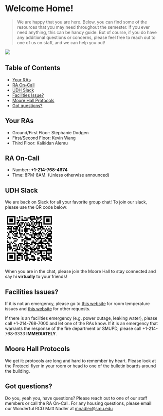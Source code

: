 # Welcome Home!

> We are happy that you are here. Below, you can find some of the resources that you may need throughout the semester. If you ever need anything, this can be handy guide. But of course, if you do have any additional questions or concerns, please feel free to reach out to one of us on staff, and we can help you out!

<img src=https://media.giphy.com/media/3o7buffFqvOb9d9c2I/giphy.gif />

## Table of Contents

<!-- START doctoc generated TOC please keep comment here to allow auto update -->
<!-- DON'T EDIT THIS SECTION, INSTEAD RE-RUN doctoc TO UPDATE -->


- [Your RAs](#your-ras)
- [RA On-Call](#ra-on-call)
- [UDH Slack](#udh-slack)
- [Facilities Issue?](#facilities-issue)
- [Moore Hall Protocols](#moore-hall-protocols)
- [Got questions?](#got-questions)

<!-- END doctoc generated TOC please keep comment here to allow auto update -->

## Your RAs

- Ground/First Floor: Stephanie Dodgen
- First/Second Floor: Kevin Wang
- Third Floor: Kalkidan Alemu

## RA On-Call
- Number: **+1-214-768-4674**
- Time: 8PM-8AM. (Unless otherwise announced)

## UDH Slack

We are back on Slack for all your favorite group chat! To join our slack, please use the QR code below:

<img src=slack_qr.png />


When you are in the chat, please join the Moore Hall to stay connected and say hi **virtually** to your friends!

## Facilities Issues?

If it is not an emergency, please go to [this website]() for room temperature issues and [this website](https://smu-isd.webtma.net/request_form_single.html) for other requests.

If there is an facilities emergency (e.g. power outage, leaking water), please call +1-214-768-7000 and let one of the RAs know. If it is an emergency that warrants the response of the fire department or SMUPD, please call +1-214-768-3333 **IMMEDIATELY**.

## Moore Hall Protocols

We get it: protocols are long and hard to remember by heart. Please look at the Protocol flyer in your room or head to one of the bulletin boards around the building.

## Got questions?

Do you, yeah you, have questions? Please reach out to one of our staff members or call the RA On-Call. For any housing questions, please email our Wonderful RCD Matt Nadler at mnadler@smu.edu

